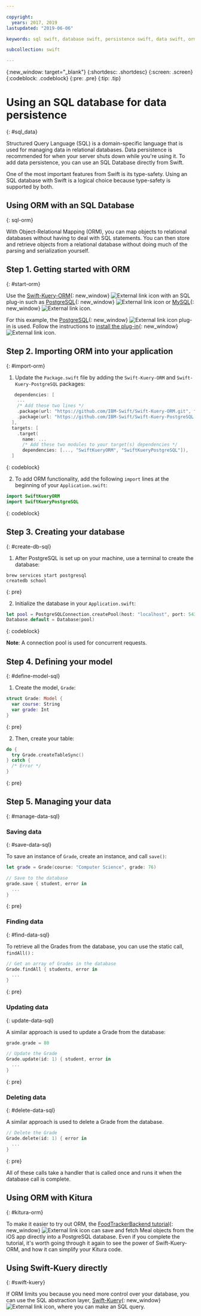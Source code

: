```yaml
---

copyright:
  years: 2017, 2019
lastupdated: "2019-06-06"

keywords: sql swift, database swift, persistence swift, data swift, orm swift, kuery swift, kitura swift

subcollection: swift

---
```


{:new_window: target="_blank"}
{:shortdesc: .shortdesc}
{:screen: .screen}
{:codeblock: .codeblock}
{:pre: .pre}
{:tip: .tip}

# Using an SQL database for data persistence
{: #sql_data}

Structured Query Language (SQL) is a domain-specific language that is used for managing data in relational databases. Data persistence is recommended for when your server shuts down while you're using it. To add data persistence, you can use an SQL Database directly from Swift. 

One of the most important features from Swift is its type-safety. Using an SQL database with Swift is a logical choice because type-safety is supported by both.

## Using ORM with an SQL Database
{: sql-orm}

With Object-Relational Mapping (ORM), you can map objects to relational databases without having to deal with SQL statements. You can then store and retrieve objects from a relational database without doing much of the parsing and serialization yourself.

## Step 1. Getting started with ORM
{: #start-orm}

Use the [Swift-Kuery-ORM](https://github.com/IBM-Swift/Swift-Kuery-ORM){: new_window} ![External link icon](../../icons/launch-glyph.svg "External link icon") with an SQL plug-in such as [PostgreSQL](https://github.com/IBM-Swift/Swift-Kuery-PostgreSQL){: new_window} ![External link icon](../../icons/launch-glyph.svg "External link icon") or [MySQL](https://github.com/IBM-Swift/SwiftKueryMySQL){: new_window} ![External link icon](../../icons/launch-glyph.svg "External link icon").

For this example, the [PostgreSQL](https://github.com/IBM-Swift/Swift-Kuery-PostgreSQL){: new_window} ![External link icon](../../icons/launch-glyph.svg "External link icon") plug-in is used. Follow the instructions to [install the plug-in](https://github.com/IBM-Swift/Swift-Kuery-PostgreSQL#postgresql-client-installation){: new_window} ![External link icon](../../icons/launch-glyph.svg "External link icon").

## Step 2. Importing ORM into your application
{: #import-orm}

1. Update the `Package.swift` file by adding the `Swift-Kuery-ORM` and `Swift-Kuery-PostgreSQL` packages:
  ```swift
     dependencies: [
      ...
      /* Add these two lines */
      .package(url: "https://github.com/IBM-Swift/Swift-Kuery-ORM.git", from: "0.0.1"),
      .package(url: "https://github.com/IBM-Swift/Swift-Kuery-PostgreSQL.git", from: "1.0.0"),
    ],
    targets: [
      .target(
        name: ...
        /* Add these two modules to your target(s) dependencies */
        dependencies: [..., "SwiftKueryORM", "SwiftKueryPostgreSQL"]),
    ]
  ```
  {: codeblock}

2. To add ORM functionality, add the following `import` lines at the beginning of your `Application.swift`:
  ```swift
  import SwiftKueryORM
  import SwiftKueryPostgreSQL
  ```
  {: codeblock}

## Step 3. Creating your database
{: #create-db-sql}

1. After PostgreSQL is set up on your machine, use a terminal to create the database:
  ```
  brew services start postgresql
  createdb school
  ```
  {: pre}

2. Initialize the database in your `Application.swift`:
  ```swift
  let pool = PostgreSQLConnection.createPool(host: "localhost", port: 5432, options: [.databaseName("school")], poolOptions: ConnectionPoolOptions(initialCapacity: 10, maxCapacity: 50, timeout: 10000))
  Database.default = Database(pool)
  ```
  {: codeblock}

  **Note**: A connection pool is used for concurrent requests.

## Step 4. Defining your model
{: #define-model-sql}

1. Create the model, `Grade`:
  ```swift
  struct Grade: Model {
    var course: String
    var grade: Int
  }
  ```
  {: pre}

2. Then, create your table:
  ```swift
  do {
    try Grade.createTableSync()
  } catch {
    /* Error */
  }
  ```
  {: pre}

## Step 5. Managing your data
{: #manage-data-sql}

### Saving data
{: #save-data-sql}

To save an instance of `Grade`, create an instance, and call `save()`:
```swift
let grade = Grade(course: "Computer Science", grade: 76)

// Save to the database
grade.save { student, error in
  ...
}
```
{: pre}

### Finding data
{: #find-data-sql}

To retrieve all the Grades from the database, you can use the static call, `findAll()` :
```swift
// Get an array of Grades in the database
Grade.findAll { students, error in
  ...
}
```
{: pre}

### Updating data
{: update-data-sql}

A similar approach is used to update a Grade from the database:
```swift
grade.grade = 80

// Update the Grade
Grade.update(id: 1) { student, error in
  ...
}
```
{: pre}

### Deleting data
{: #delete-data-sql}

A similar approach is used to delete a Grade from the database.
```swift
// Delete the Grade
Grade.delete(id: 1) { error in
  ...
}
```
{: pre}

All of these calls take a handler that is called once and runs it when the database call is complete.

## Using ORM with Kitura
{: #kitura-orm}

To make it easier to try out ORM, the [FoodTrackerBackend tutorial](https://github.com/IBM/FoodTrackerBackend){: new_window} ![External link icon](../../icons/launch-glyph.svg "External link icon") can save and fetch Meal objects from the iOS app directly into a PostgreSQL database. Even if you complete the tutorial, it's worth going through it again to see the power of Swift-Kuery-ORM, and how it can simplify your Kitura code.

## Using Swift-Kuery directly
{: #swift-kuery}

If ORM limits you because you need more control over your database, you can use the SQL abstraction layer, [Swift-Kuery](https://github.com/IBM-Swift/Swift-Kuery){: new_window} ![External link icon](../../icons/launch-glyph.svg "External link icon"), where you can make an SQL query.
